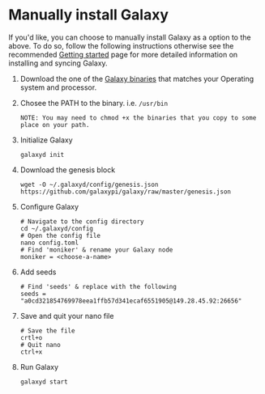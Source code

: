 # Manually install Galaxy

If you'd like, you can choose to manually install Galaxy as a option to the above. To do so, follow the following instructions otherwise see the recommended [Getting started](/docs/getting-started.md) page for more detailed information on installing and syncing Galaxy.

1. Download the one of the [Galaxy binaries](https://github.com/galaxypi/galaxy/releases) that matches your Operating system and processor.

2. Chosee the PATH to the binary. i.e. `/usr/bin`
   ```
   NOTE: You may need to chmod +x the binaries that you copy to some place on your path.
   ```

3. Initialize Galaxy
   ```
   galaxyd init
   ```

4. Download the genesis block
   ```
   wget -O ~/.galaxyd/config/genesis.json https://github.com/galaxypi/galaxy/raw/master/genesis.json
   ```

5. Configure Galaxy
   ```
   # Navigate to the config directory
   cd ~/.galaxyd/config
   # Open the config file
   nano config.toml
   # Find 'moniker' & rename your Galaxy node
   moniker = <choose-a-name>
   ```

6. Add seeds
   ```
   # Find 'seeds' & replace with the following
   seeds = "a0cd321854769978eea1ffb57d341ecaf6551905@149.28.45.92:26656"
   ```

7. Save and quit your nano file
   ```
   # Save the file
   crtl+o
   # Quit nano
   ctrl+x

8. Run Galaxy
   ```
   galaxyd start
   ```
